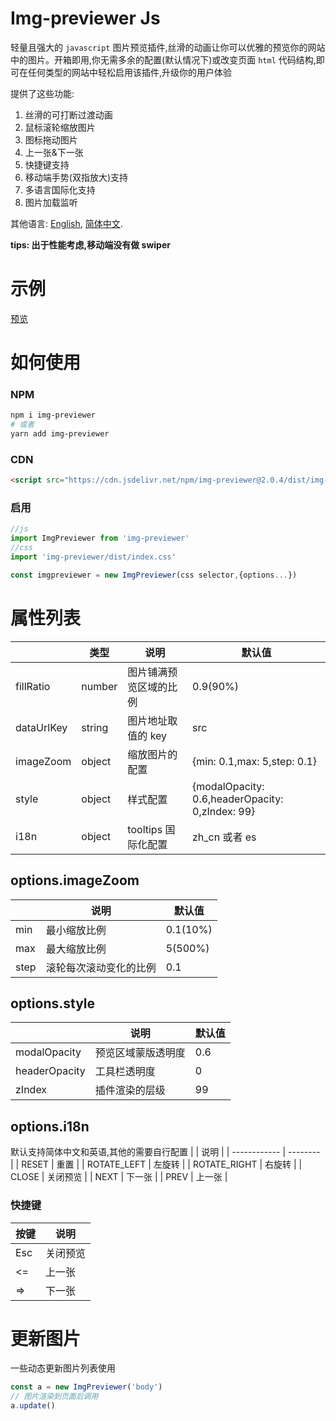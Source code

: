 # Img-previewer Js

轻量且强大的 `javascript` 图片预览插件,丝滑的动画让你可以优雅的预览你的网站中的图片。开箱即用,你无需多余的配置(默认情况下)或改变页面 `html` 代码结构,即可在任何类型的网站中轻松启用该插件,升级你的用户体验

提供了这些功能:

1. 丝滑的可打断过渡动画
2. 鼠标滚轮缩放图片
3. 图标拖动图片
4. 上一张&下一张
5. 快捷键支持
6. 移动端手势(双指放大)支持
7. 多语言国际化支持
8. 图片加载监听

其他语言: [English](./README.md), [简体中文](./README.zh_cn.md).

**tips: 出于性能考虑,移动端没有做 swiper**

# 示例

[预览](https://yue1123.github.io/img-previewer/demo/)

# 如何使用

### NPM

```bash
npm i img-previewer
# 或者
yarn add img-previewer
```

### CDN

```html
<script src="https://cdn.jsdelivr.net/npm/img-previewer@2.0.4/dist/img-previewer.min.js"></script>
```

### 启用

```js
//js
import ImgPreviewer from 'img-previewer'
//css
import 'img-previewer/dist/index.css'

const imgpreviewer = new ImgPreviewer(css selector,{options...})
```

# 属性列表

|            | 类型   | 说明                   | 默认值                                          |
| ---------- | ------ | ---------------------- | ----------------------------------------------- |
| fillRatio  | number | 图片铺满预览区域的比例 | 0.9(90%)                                        |
| dataUrlKey | string | 图片地址取值的 key     | src                                             |
| imageZoom  | object | 缩放图片的配置         | {min: 0.1,max: 5,step: 0.1}                     |
| style      | object | 样式配置               | {modalOpacity: 0.6,headerOpacity: 0,zIndex: 99} |
| i18n       | object | tooltips 国际化配置    | zh_cn 或者 es                                   |

## options.imageZoom

|      | 说明                   | 默认值   |
| ---- | ---------------------- | -------- |
| min  | 最小缩放比例           | 0.1(10%) |
| max  | 最大缩放比例           | 5(500%)  |
| step | 滚轮每次滚动变化的比例 | 0.1      |

## options.style

|               | 说明               | 默认值 |
| ------------- | ------------------ | ------ |
| modalOpacity  | 预览区域蒙版透明度 | 0.6    |
| headerOpacity | 工具栏透明度       | 0      |
| zIndex        | 插件渲染的层级     | 99     |

## options.i18n

默认支持简体中文和英语,其他的需要自行配置
| | 说明 |
| ------------ | -------- |
| RESET | 重置 |
| ROTATE_LEFT | 左旋转 |
| ROTATE_RIGHT | 右旋转 |
| CLOSE | 关闭预览 |
| NEXT | 下一张 |
| PREV | 上一张 |

### 快捷键

| 按键 | 说明     |
| ---- | -------- |
| Esc  | 关闭预览 |
| <=   | 上一张   |
| =>   | 下一张   |

# 更新图片

一些动态更新图片列表使用

```js
const a = new ImgPreviewer('body')
// 图片渲染到页面后调用
a.update()
```
